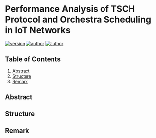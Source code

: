 # Performance Analysis of TSCH Protocol and Orchestra Scheduling in IoT Networks

[![version](https://img.shields.io/badge/version-0.0.0-blue.svg)](https://github.com/EthanAndreas/CloudAppDeployment)
[![author](https://img.shields.io/badge/author-EthanAndreas-blue)](https://github.com/EthanAndreas)
[![author](https://img.shields.io/badge/author-Cottelle-blue)](https://github.com/LosKeeper)

## Table of Contents

1. [Abstract](#abstract)
2. [Structure](#structure)
3. [Remark](#remark)

## Abstract

## Structure

## Remark
